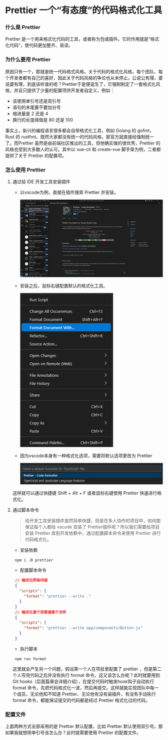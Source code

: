 # Prettier 一个“有态度”的代码格式化工具

### 什么是 Prettier
Prettier 是一个用来格式化代码的工具，或者称为包或插件。它的作用就是”格式化代码“，使代码更加整齐、易读。

### 为什么要用 Prettier
原因只有一个，那就是统一代码格式风格。关于代码的格式化风格，每个团队、每个开发者都有自己的喜好，因此关于代码风格的争论也从未停止。公说公有理，婆说婆有理，到底该听谁的呢？Prettier于是便诞生了，它强制制定了一套格式化风格，并且只提供了少量的配置项供开发者自定义，例如：

- 该使用单引号还是双引号
- 语句的末尾要不要加分号
- 缩进量是 2 还是 4
- 换行的长度阈值是 80 还是 100

事实上，新兴的编程语言很多都会自带格式化工具，例如 Golang 的 gofmt，Rust 的 rustfmt。既然大家都没有统一的代码风格，那官方就直接给强制统一了。而Prettier 虽然是由前端社区推出的工具，但他确实做的很优秀，Prettier 的风格也受到大多数人的认可。其中以 vue-cli 和 create-vue 脚手架为例，二者都提供了关于 Prettier 的配置项。

### 怎么使用 Prettier

1. 通过给 IDE 开发工具安装插件
   - 以vscode为例，直接在插件搜索 Prettier 并安装。

     ![](../../public//img//Snipaste_2024-06-06_16-16-17.png)

   - 安装之后，鼠标右键配置默认的格式化工具。

     ![](../../public//img//Snipaste_2024-06-06_16-18-02.png)

   - 因为vscode本身有一种格式化选项，需要将默认选项更改为 Prettier

     ![](../../public//img//Snipaste_2024-06-06_16-21-55.png)

   这样就可以通过快捷键 Shift + Alt + F 或者鼠标右键使用 Prettier 快速进行格式化。

   

2. 通过脚本命令

   > 给开发工具安装插件虽然简单快捷，但是在多人协作的项目中，如何能保证每个人都给 vscode 安装了 Prettier插件呢？所以我们需要给项目安装 Prettier 库到开发依赖中，通过配置脚本命令来使用 Prettier 进行代码格式化。

   - 安装依赖

    ```shell
     npm i -D prettier
     ```

   - 配置脚本命令

    ```json
     // 格式化所有内容
     {
       "scripts": {
         "format": "prettier --write ." 
       }
     }
     // 格式化某个目录或某个文件
     {
       "scripts": {
         "format": "prettier --write app/components/Button.js" 
       }
     }
     ```

   - 执行脚本

    ```shell
     npm run format
     ```

   这里就会产生另一个问题，假设第一个人在项目里配置了 prettier ，但是第二个人写完代码之后并没有执行 format 命令，这又该怎么办呢？此时就要用到 Git hooks（后面篇章会详细介绍），在提交代码时触发hook钩子自动执行 format 命令，先把代码格式化一波，然后再提交。这样就能实现团队中每一个成员，无论他知不知道 Prettier、无论他有没有装插件，有没有手动执行 format 命令，都能保证提交的代码都是经过 Prettier 格式化过的代码。

### 配置文件

上面两种方式全部采用的是 Prettier 默认配置，比如 Prettier 默认使用双引号。那如果我就想用单引号该怎么办？此时就需要使用 Prettier 的配置文件。
